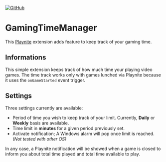 [![GitHub](https://img.shields.io/github/license/NMaxCarr/NMaxCarr/GamingTimeManager?cacheSeconds=50000)](https://github.com/NMaxCarr/GamingTimeManager)

# GamingTimeManager
This [Playnite](https://playnite.link) extension adds feature to keep track of your gaming time.

## Informations
This simple extension keeps track of how much time your playing video games. 
The time track works only with games lunched via Playnite because it uses the `onGameStarted` event trigger.

## Settings
Three settings currently are available:
* Period of time you wish to keep track of your limit. Currently, **Daily** or **Weekly** basis are available.
* Time limit in **minutes** for a given period previously set.
* Activate notification; A Windows alarm will pop once limit is reached. *(Not tested with other OS)*

In any case, a Playnite notification will be showed when a game is closed to inform you about total time played and total time available to play.